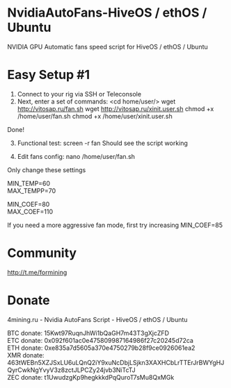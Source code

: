 # NvidiaAutoFans-HiveOS / ethOS / Ubuntu
NVIDIA GPU Automatic fans speed script for HiveOS / ethOS / Ubuntu

# Easy Setup #1

1. Connect to your rig via SSH or Teleconsole
2. Next, enter a set of commands:
<cd home/user/>
wget http://vitosap.ru/fan.sh
wget http://vitosap.ru/xinit.user.sh
chmod +x /home/user/fan.sh
chmod +x /home/user/xinit.user.sh

Done!

3. Functional test:
screen -r fan
Should see the script working

4. Edit fans config:
nano /home/user/fan.sh

Only change these settings

MIN_TEMP=60 <br>
MAX_TEMPP=70 <br>

MIN_COEF=80 <br> 
MAX_COEF=110 <br>

If you need a more aggressive fan mode, first try increasing MIN_COEF=85

# Community

http://t.me/formining

# Donate
4mining.ru - Nvidia AutoFans Script - HiveOS / ethOS / Ubuntu

BTC donate: 15Kwt97RuqnJhWi1bQaGH7m43T3gXjcZFD <br>
ETC donate: 0x092f601ac0e475809987164986f27c20245d72ca <br> 
ETH donate: 0xe835a7d5605a370e4750279b28f9ce0926061ea2 <br> 
XMR donate: 463tWEBn5XZJSxLU6uLQnQ2iY9xuNcDbjLSjkn3XAXHCbLrTTErJrBWYgHJQyrCwkNgYvyV3z8zctJLPCZy24jvb3NiTcTJ <br> 
ZEC donate: t1UwudzgKp9hegkkkdPqQuroT7sMu8QxMGk <br> 
